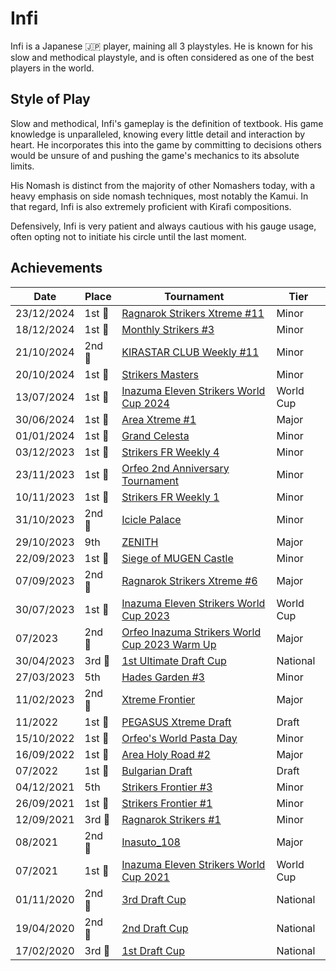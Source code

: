# Infi

Infi is a Japanese :jp: player, maining all 3 playstyles. 
He is known for his slow and methodical playstyle, and is often considered as one of the best players in the world. 

## Style of Play

Slow and methodical, Infi's gameplay is the definition of textbook. His game knowledge is unparalleled, knowing every little detail and interaction by heart. 
He incorporates this into the game by committing to decisions others would be unsure of and
pushing the game's mechanics to its absolute limits.

His Nomash is distinct from the majority of other Nomashers today, with a heavy emphasis on 
side nomash techniques, most notably the Kamui. In that regard, Infi is also extremely proficient with Kirafi compositions.

Defensively, Infi is very patient and always cautious with his gauge usage, often opting not
to initiate his circle until the last moment.

## Achievements

| Date | Place | Tournament | Tier |
| - | - | - | - |
| 23/12/2024 |1st :1st_place_medal:| [Ragnarok Strikers Xtreme #11](../../tournaments/ragna/ragnax11.md) | Minor |
| 18/12/2024 |1st :1st_place_medal:| [Monthly Strikers #3](../../tournaments/monthly/monthly3.md) | Minor |
| 21/10/2024 |2nd :2nd_place_medal:| [KIRASTAR CLUB Weekly #11](../../tournaments/kirastar/kirastar11.md) | Minor |
| 20/10/2024 |1st :1st_place_medal:|[Strikers Masters](../../tournaments/misc/masters.md) | Minor |
| 13/07/2024 |1st :1st_place_medal:| [Inazuma Eleven Strikers World Cup 2024](../../tournaments/worldcup24.md) | World Cup |
| 30/06/2024 |1st :1st_place_medal:| [Area Xtreme #1](../../tournaments/area/areax1.md) | Major |
| 01/01/2024 |1st :1st_place_medal:| [Grand Celesta](../../tournaments/misc/grandcelesta.md) | Minor |
| 03/12/2023 |1st :1st_place_medal:|[Strikers FR Weekly 4](../../tournaments/weeklies/weekly4.md) | Minor |
| 23/11/2023 |1st :1st_place_medal:|[Orfeo 2nd Anniversary Tournament](../../tournaments/orfeo/orfeoanni.md) | Minor |
| 10/11/2023 |1st :1st_place_medal:| [Strikers FR Weekly 1](../../tournaments/weeklies/weekly1.md) | Minor |
| 31/10/2023 |2nd :2nd_place_medal:| [Icicle Palace](../../tournaments/misc/icicle.md) | Minor |
| 29/10/2023 | 9th | [ZENITH](../../tournaments/misc/zenith1.md) | Major |
| 22/09/2023 |1st :1st_place_medal: | [Siege of MUGEN Castle](../../tournaments/misc/mugen.md) | Minor |
| 07/09/2023 |2nd :2nd_place_medal: | [Ragnarok Strikers Xtreme #6](../../tournaments/ragna/ragnax6.md) | Major |
| 30/07/2023 |1st :1st_place_medal: | [Inazuma Eleven Strikers World Cup 2023](../../tournaments/worldcup23.md) | World Cup |
| 07/2023 |2nd :2nd_place_medal: | [Orfeo Inazuma Strikers World Cup 2023 Warm Up](../../tournaments/orfeo/orfeowc.md) | Major |
| 30/04/2023 | 3rd :3rd_place_medal: | [1st Ultimate Draft Cup](../../tournaments/jpdraft/jpudraft1.md) | National |
| 27/03/2023 | 5th | [Hades Garden #3](../../tournaments/hg/hg3.md) | Minor |
| 11/02/2023 |2nd :2nd_place_medal: | [Xtreme Frontier](../../tournaments/sf/xf.md) | Major |
| 11/2022 |1st :1st_place_medal: | [PEGASUS Xtreme Draft](../../tournaments/draft/pegasusdraft.md) | Draft | 
| 15/10/2022 |1st :1st_place_medal: | [Orfeo's World Pasta Day](../../tournaments/orfeo/orfeopasta.md) | Minor |
| 16/09/2022 |1st :1st_place_medal: | [Area Holy Road #2](../../tournaments/area/holyroad2.md) | Major |
| 07/2022 |1st :1st_place_medal: | [Bulgarian Draft](../../tournaments/draft/bgdraft.md) | Draft |
| 04/12/2021 | 5th | [Strikers Frontier #3](../../tournaments/sf/sf3.md) | Minor |
| 26/09/2021 |1st :1st_place_medal: | [Strikers Frontier #1](../../tournaments/sf/sf1.md) | Minor |
| 12/09/2021 |3rd :3rd_place_medal: | [Ragnarok Strikers #1](../../tournaments/ragna/ragna1.md) | Minor |
| 08/2021 |2nd :2nd_place_medal: | [Inasuto_108](../../tournaments/misc/108.md) | Major |
| 07/2021 |1st :1st_place_medal: | [Inazuma Eleven Strikers World Cup 2021](../../tournaments/worldcup21.md) | World Cup |
| 01/11/2020 | 2nd :2nd_place_medal: | [3rd Draft Cup](../../tournaments/jpdraft/jpdraft3.md) | National |
| 19/04/2020 | 2nd :2nd_place_medal: | [2nd Draft Cup](../../tournaments/jpdraft/jpdraft2.md) | National |
| 17/02/2020 | 3rd :3rd_place_medal: | [1st Draft Cup](../../tournaments/jpdraft/jpdraft1.md) | National |
